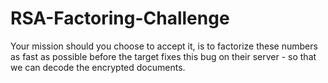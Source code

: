 # RSA-Factoring-Challenge
 Your mission should you choose to accept it, is to factorize these numbers as fast as possible before the target fixes this bug on their server - so that we can decode the encrypted documents.
